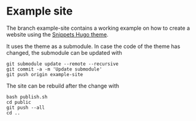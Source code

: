 # Example site 

The branch example-site contains a working example on how to create a website using the [Snippets
Hugo theme](https://github.com/JensAdamczak/hugo-snippets).

It uses the theme as a submodule. In case the code of the theme has changed, the submodule can be
updated with 

```
git submodule update --remote --recursive
git commit -a -m 'Update submodule'
git push origin example-site
```

The site can be rebuild after the change with

```
bash publish.sh
cd public
git push --all
cd ..
```

